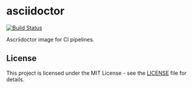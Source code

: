 # asciidoctor

[![Build Status](https://drone.owncloud.com/api/badges/owncloud-ci/asciidoctor/status.svg)](https://drone.owncloud.com/owncloud-ci/asciidoctor)

Ascriidoctor image for CI pipelines.

## License

This project is licensed under the MIT License - see the [LICENSE](LICENSE) file for details.
